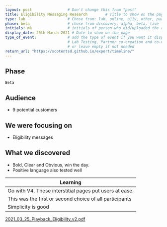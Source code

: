 ```yaml
---
layout: post                # Don't change this from "post"
title: Eligibility Messaging Research        # Title to show on the page
type: lab                   # Chose from: lab, online, a11y, other, partner
phase: beta                 # chose from discovery, alpha, beta, live
initials: mk                # initials of person who did/uploaded the research
display_date: 25th March 2021 # Date to show on the page      
type_of_event:              # add the type of event if you want it displayed added to the heading when the post if clicked on
                            # Lab Testing, Partner co-creation and co-design, Accessibility, Online research and testing, Events, F2F and testing
                            # or leave empty if not needed
return_url: "https://scotentsd.github.io/export/timeline/"
---
```


## Phase 
    Beta

## Audience
- 9 potential customers

## We were focusing on 
- Eligibility messages

## What we discovered
- Bold, Clear and Obvious, win the day. 
- Positive language also tested well

| Learning
| ---
| Go with V4. These interstitial pages put users at ease.
| This was the first or second choice of all participants
| Simplicity is good

<!--more-->
[2021_03_25_Playback_Eligibility_v2.pdf](../files/2021_03_25_Playback_Eligibility_v2.pdf)



